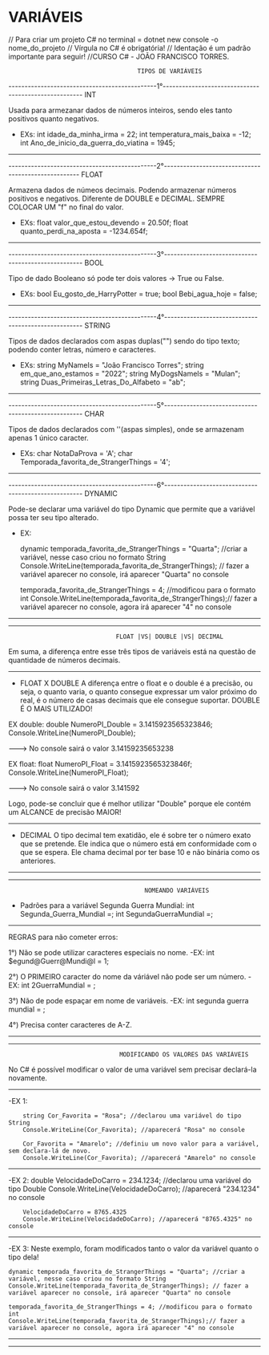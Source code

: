 # VARIÁVEIS

// Para criar um projeto C# no terminal =  dotnet new console -o  nome_do_projeto
// Vírgula no C# é obrigatória!
// Identação é um padrão importante para seguir!
//CURSO C# - JOÃO FRANCISCO TORRES.



                                        TIPOS DE VARIÁVEIS

----------------------------------------------1°-----------------------------------------------------
                                             INT

Usada para armezanar dados de números inteiros, sendo eles tanto positivos quanto negativos.
- EXs: 
int idade_da_minha_irma = 22;
int temperatura_mais_baixa = -12;
int Ano_de_inicio_da_guerra_do_viatina = 1945;
-----------------------------------------------------------------------------------------------------

----------------------------------------------2°----------------------------------------------------
                                            FLOAT

Armazena dados de númeos decimais. Podendo armazenar números positivos e negativos. 
Diferente de DOUBLE e DECIMAL. SEMPRE COLOCAR UM "f" no final do valor.
- EXs: 
float valor_que_estou_devendo = 20.50f;
float quanto_perdi_na_aposta = -1234.654f;
-----------------------------------------------------------------------------------------------------

----------------------------------------------3°----------------------------------------------------
                                             BOOL

Tipo de dado Booleano só pode ter dois valores -> True ou False.
- EXs: 
bool Eu_gosto_de_HarryPotter = true;
bool Bebi_agua_hoje = false;
-----------------------------------------------------------------------------------------------------

----------------------------------------------4°----------------------------------------------------
                                            STRING

Tipos de dados declarados com aspas duplas("") sendo do tipo texto; 
podendo conter letras, número e caracteres.
- EXs: 
string MyNameIs = "João Francisco Torres";
string em_que_ano_estamos = "2022";
string MyDogsNameIs = "Mulan";
string Duas_Primeiras_Letras_Do_Alfabeto = "ab";
-----------------------------------------------------------------------------------------------------

----------------------------------------------5°----------------------------------------------------
                                             CHAR

Tipos de dados declarados com ''(aspas simples), onde se armazenam apenas 1 único caracter.
- EXs:
char NotaDaProva = 'A';
char Temporada_favorita_de_StrangerThings = '4';
-----------------------------------------------------------------------------------------------------

----------------------------------------------6°----------------------------------------------------
                                           DYNAMIC

Pode-se declarar uma variável do tipo Dynamic que permite que a variável possa ter seu tipo alterado.

- EX:

    dynamic temporada_favorita_de_StrangerThings = "Quarta"; //criar a variável, nesse caso criou no formato String
    Console.WriteLine(temporada_favorita_de_StrangerThings); // fazer a variável aparecer no console, irá aparecer "Quarta" no console

    temporada_favorita_de_StrangerThings = 4; //modificou para o formato int
    Console.WriteLine(temporada_favorita_de_StrangerThings);// fazer a variável aparecer no console, agora irá aparecer "4" no console
-----------------------------------------------------------------------------------------------------



-----------------------------------------------------------------------------------------------------
                                  FLOAT |VS| DOUBLE |VS| DECIMAL

Em suma, a diferença entre esse três tipos de variáveis está na questão de quantidade 
de números decimais.
_____________________________________________________________________________________________________

- FLOAT X DOUBLE
A diferença entre o float e o double é a precisão, ou seja, o quanto varia, o quanto consegue 
expressar um valor próximo do real, é o número de casas decimais que ele consegue suportar.
DOUBLE É O MAIS UTILIZADO!


EX double:
double NumeroPI_Double = 3.1415923565323846;
Console.WriteLine(NumeroPI_Double);

---> No console sairá o valor 3.14159235653238

EX float:
float NumeroPI_Float = 3.1415923565323846f;
Console.WriteLine(NumeroPI_Float);

---> No console sairá o valor 3.141592


Logo, pode-se concluir que é melhor utilizar "Double" porque ele contém um ALCANCE de precisão MAIOR!
_____________________________________________________________________________________________________

- DECIMAL
O tipo decimal tem exatidão, ele é sobre ter o número exato que se pretende. 
Ele indica que o número está em conformidade com o que se espera. 
Ele chama decimal por ter base 10 e não binária como os anteriores.                                 
-----------------------------------------------------------------------------------------------------



-----------------------------------------------------------------------------------------------------
                                          NOMEANDO VARIÁVEIS 

- Padrões para  a variável Segunda Guerra Mundial:
int Segunda_Guerra_Mundial  =;
int SegundaGuerraMundial =;
______________________________________________________________________________________________________

REGRAS para não cometer erros:

1°) Não se pode utilizar caracteres especiais no nome.
-EX: int $egund@Guerr@Mundi@l = 1;

2°) O PRIMEIRO caracter do nome da váriável não pode ser um número.
-EX: int 2GuerraMundial = ;

3°) Não de pode espaçar em nome de variáveis.
-EX: int segunda guerra mundial = ;

4°) Precisa conter caracteres de A-Z.

-----------------------------------------------------------------------------------------------------



-----------------------------------------------------------------------------------------------------
                                   MODIFICANDO OS VALORES DAS VARIÁVEIS

No C# é possível modificar o valor de uma variável sem precisar declará-la novamente.
_____________________________________________________________________________________________________
-EX 1: 

        string Cor_Favorita = "Rosa"; //declarou uma variável do tipo String
        Console.WriteLine(Cor_Favorita); //aparecerá "Rosa" no console

        Cor_Favorita = "Amarelo"; //definiu um novo valor para a variável, sem declara-lá de novo.
        Console.WriteLine(Cor_Favorita); //aparecerá "Amarelo" no console
_____________________________________________________________________________________________________

-EX 2:
        double VelocidadeDoCarro = 234.1234; //declarou uma variável do tipo Double
        Console.WriteLine(VelocidadeDoCarro); //aparecerá "234.1234" no console

        VelocidadeDoCarro = 8765.4325
        Console.WriteLine(VelocidadeDoCarro); //aparecerá "8765.4325" no console
_____________________________________________________________________________________________________

-EX 3: Neste exemplo, foram modificados tanto o valor da variável quanto o tipo dela!

    dynamic temporada_favorita_de_StrangerThings = "Quarta"; //criar a variável, nesse caso criou no formato String
    Console.WriteLine(temporada_favorita_de_StrangerThings); // fazer a variável aparecer no console, irá aparecer "Quarta" no console

    temporada_favorita_de_StrangerThings = 4; //modificou para o formato int
    Console.WriteLine(temporada_favorita_de_StrangerThings);// fazer a variável aparecer no console, agora irá aparecer "4" no console

_____________________________________________________________________________________________________


-----------------------------------------------------------------------------------------------------
                                     



